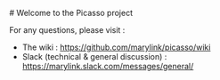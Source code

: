 # Welcome to the Picasso project

For any questions, please visit :
 - The wiki : https://github.com/marylink/picasso/wiki
 - Slack (technical & general discussion) : https://marylink.slack.com/messages/general/
